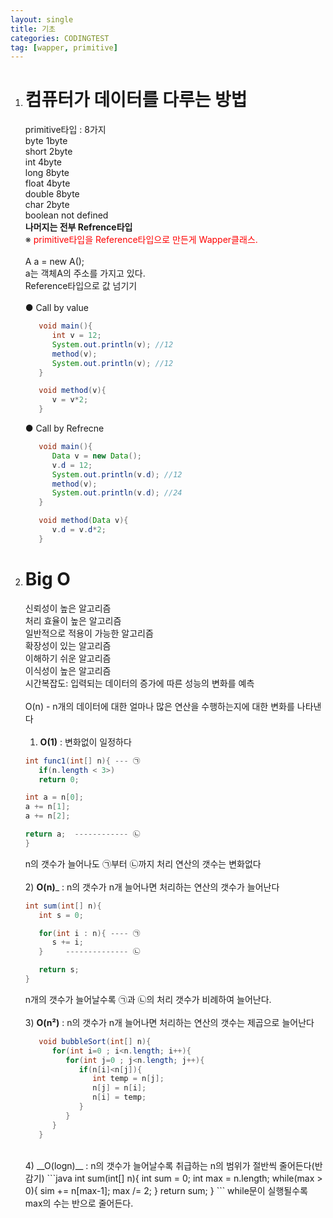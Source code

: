 ```yaml
---
layout: single
title: 기초
categories: CODINGTEST
tag: [wapper, primitive]
---
```


1. # 컴퓨터가 데이터를 다루는 방법
   primitive타입 : 8가지   
   byte 1byte   
   short 2byte   
   int 4byte   
   long 8byte   
   float 4byte   
   double 8byte   
   char 2byte   
   boolean not defined   
   __나머지는 전부 Refrence타입__    
   ※ <span style="color:red">primitive타입을 Reference타입으로 만든게 Wapper클래스.</span><br>   
   A a = new A();   
   a는 객체A의 주소를 가지고 있다.   
   Reference타입으로 값 넘기기   
   <br>
   ● Call by value   
   ```java
      void main(){
         int v = 12;
         System.out.println(v); //12
         method(v);
         System.out.println(v); //12
      }

      void method(v){
         v = v*2;
      }
   ```   
   ● Call by Refrecne   
   ```java
      void main(){
         Data v = new Data();
         v.d = 12;
         System.out.println(v.d); //12
         method(v);
         System.out.println(v.d); //24
      }

      void method(Data v){
         v.d = v.d*2;
      }
   ```
1. # Big O
   신뢰성이 높은 알고리즘   
   처리 효율이 높은 알고리즘  
   일반적으로 적용이 가능한 알고리즘    
   확장성이 있는 알고리즘   
   이해하기 쉬운 알고리즘   
   이식성이 높은 알고리즘   
   시간복잡도: 입력되는 데이터의 증가에 따른 성능의 변화를 예측   
   <br>
   O(n) - n개의 데이터에 대한 얼마나 많은 연산을 수행하는지에 대한 변화를 나타낸다   
   <br>
   1) __O(1)__ : 변화없이 일정하다   
   ```java
   int func1(int[] n){ --- ㉠
      if(n.length < 3>)
      return 0;

   int a = n[0];
   a += n[1];
   a += n[2];

   return a;  ------------ ㉡
   }
   ```
   n의 갯수가 늘어나도 ㉠부터 ㉡까지 처리 연산의 갯수는 변화없다   
   <br> 
   2) __O(n)___ :  n의 갯수가 n개 늘어나면 처리하는 연산의 갯수가 늘어난다   
   ```java
   int sum(int[] n){
      int s = 0;

      for(int i : n){ ---- ㉠
         s += i;
      }     -------------- ㉡

      return s;
   }
   ```
   n개의 갯수가 늘어날수록 ㉠과 ㉡의 처리 갯수가 비례하여 늘어난다.   
   <br>
   3) __O(n²)__ : n의 갯수가 n개 늘어나면 처리하는 연산의 갯수는 제곱으로 늘어난다   
   ```java
      void bubbleSort(int[] n){
         for(int i=0 ; i<n.length; i++){
            for(int j=0 ; j<n.length; j++){
               if(n[i]<n[j]){
                  int temp = n[j];
                  n[j] = n[i];
                  n[i] = temp;
               }
            }
         }
      }
   ```   
   <br>
   4) __O(logn)__ : n의 갯수가 늘어날수록 취급하는 n의 범위가 절반씩 줄어든다(반감기)   
   ```java
      int sum(int[] n){
         int sum = 0;
         int max = n.length;
         while(max > 0){
            sim += n[max-1];
            max /= 2;
         }
         return sum;
      }
   ```   
   while문이 실행될수록 max의 수는 반으로 줄어든다.   
  

